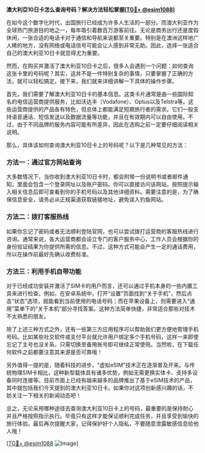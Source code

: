 **澳大利亞10日卡怎么查询号码？解决方法轻松掌握[[TG💪+ @esim1088](https://t.me/s/esim1088)]**

在如今这个数字化时代，出国旅行已经成为许多人生活的一部分。而澳大利亚作为全球热门旅游目的地之一，每年吸引着数百万游客前往。无论是商务出行还是度假休闲，一张合适的电话卡对于通信和导航来说都至关重要。特别是在澳洲这样地广人稀的地方，没有网络或电话信号可能会让人感到非常无助。因此，选择一张适合自己的澳大利亚10日卡就显得尤为重要。

然而，在购买并激活了澳大利亚10日卡之后，很多人会遇到一个问题：如何查询这张卡里的号码呢？其实，这并不是一件特别复杂的事情，只要掌握了正确的方法，就可以轻松搞定。接下来，我们就来详细讲解一下具体的操作步骤。

首先，我们需要了解澳大利亚10日卡的基本信息。这类卡片通常是由一些国际知名的电信运营商提供服务，比如沃达丰（Vodafone）、Optus以及Telstra等。这些运营商提供的产品各有特色，但总体上都能满足短期旅行者的需求。它们一般支持语音通话、短信发送以及数据流量等功能，并且在有效期内可以自由使用。不过，由于不同品牌的服务内容可能有所差异，因此在选购之前一定要仔细阅读相关说明。

那么，具体该如何查询澳大利亚10日卡上的号码呢？以下是几种常见的方法：

### 方法一：通过官方网站查询
大多数情况下，当你收到澳大利亚10日卡时，都会附带一份说明书或者邮件通知，里面会包含一个登录网址以及账户密码。你可以直接访问该网站，按照提示输入相关信息后即可查看到你的手机号码以及其他详细资料。需要注意的是，为了确保信息安全，请务必从正规渠道获取链接地址，避免误入钓鱼网站。

### 方法二：拨打客服热线
如果你忘记了密码或者无法顺利登陆官网，也可以尝试拨打运营商的客服热线进行咨询。通常来说，各大运营商都会设立专门的客户服务中心，工作人员会根据你的身份验证结果为你提供所需的信息。不过，这种方式可能会产生一定的通话费用，所以在操作前最好先确认收费标准。

### 方法三：利用手机自带功能
对于已经成功安装并激活了SIM卡的用户而言，还可以通过手机本身的一些内置工具来进行检查。例如，在安卓系统中，打开“设置”页面找到“关于手机”，然后点击“状态”选项，就能看到当前使用的电话号码；而在苹果设备上，则需要进入“通用”菜单下的“关于本机”部分寻找答案。这种方法简单快捷，非常适合那些对技术不太熟悉的朋友。

除了上述三种方式之外，还有一些第三方应用程序可以帮助我们更方便地管理手机号码。比如某些社交软件或支付平台就允许用户绑定多个手机号码，这样一来即使忘记了主号也没关系，只需切换至备用账号即可继续正常使用。当然啦，在下载任何软件之前都要注意其来源是否可靠哦！

另外值得一提的是，随着科技的进步，“虚拟eSIM”技术正在逐渐普及开来。与传统物理SIM卡相比，这种新型载体具有诸多优势，例如无需更换实体卡、支持多设备同时连接等。目前市面上已经有越来越多的品牌推出了基于eSIM技术的产品，其中就包括我们今天提到的澳大利亚10日卡。如果你对这项创新感兴趣的话，不妨关注一下相关的新闻动态吧！

总之，无论采用哪种途径去查询澳大利亚10日卡上的号码，最重要的是保持耐心并且严格按照指示执行。毕竟只有这样才能保证顺利完成任务，并且享受到愉快的旅行体验。最后再次提醒大家，记得保护好个人隐私，不要随意泄露敏感信息给他人哦！

[[TG💪+ @esim1088](https://t.me/s/esim1088) ![Image](https://i.postimg.cc/4NQfJmqS/Snipaste-2025-05-13-00-14-12.png)]